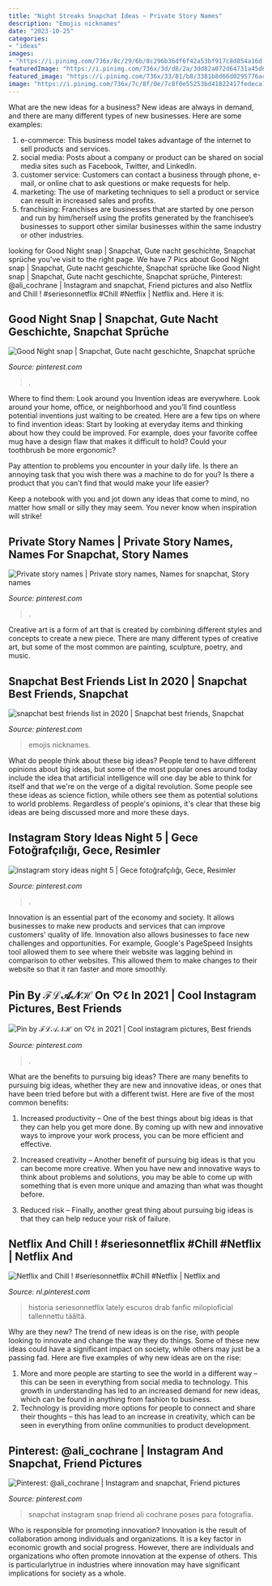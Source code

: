 ```yaml
---
title: "Night Streaks Snapchat Ideas ~ Private Story Names"
description: "Emojis nicknames"
date: "2023-10-25"
categories:
- "ideas"
images:
- "https://i.pinimg.com/736x/8c/29/6b/8c296b36df6f42a53bf917c8d854a16d.jpg"
featuredImage: "https://i.pinimg.com/736x/3d/d8/2a/3dd82a072d64731a45d61c0945fb3b8b.jpg"
featured_image: "https://i.pinimg.com/736x/33/81/b8/3381b8d66d0295776ac5a6b891adc4b1.jpg"
image: "https://i.pinimg.com/736x/7c/8f/0e/7c8f0e55253bd41822417fedeca1e5d1.jpg"
---
```



What are the new ideas for a business?
New ideas are always in demand, and there are many different types of new businesses. Here are some examples: 
1. e-commerce: This business model takes advantage of the internet to sell products and services. 
2. social media: Posts about a company or product can be shared on social media sites such as Facebook, Twitter, and LinkedIn. 
3. customer service: Customers can contact a business through phone, e-mail, or online chat to ask questions or make requests for help. 
4. marketing: The use of marketing techniques to sell a product or service can result in increased sales and profits. 
5. franchising: Franchises are businesses that are started by one person and run by him/herself using the profits generated by the franchisee’s businesses to support other similar businesses within the same industry or other industries.

	

		
looking for Good Night snap | Snapchat, Gute nacht geschichte, Snapchat sprüche you've visit to the right page. We have 7 Pics about Good Night snap | Snapchat, Gute nacht geschichte, Snapchat sprüche like Good Night snap | Snapchat, Gute nacht geschichte, Snapchat sprüche, Pinterest: @ali_cochrane | Instagram and snapchat, Friend pictures and also Netflix and Chill ! #seriesonnetflix #Chill #Netflix | Netflix and. Here it is:
		
    
## Good Night Snap | Snapchat, Gute Nacht Geschichte, Snapchat Sprüche

<img loading=lazy src="https://i.pinimg.com/736x/8c/29/6b/8c296b36df6f42a53bf917c8d854a16d.jpg" onerror="this.onerror=null;this.src='https://tse2.mm.bing.net/th?id=OIP.Rq1mirA_cssLsnM7pVz68wHaNL&amp;pid=15.1';" alt="Good Night snap | Snapchat, Gute nacht geschichte, Snapchat sprüche">

_Source: pinterest.com_

>. 

	

Where to find them: Look around you
Invention ideas are everywhere. Look around your home, office, or neighborhood and you’ll find countless potential inventions just waiting to be created. Here are a few tips on where to find invention ideas:
Start by looking at everyday items and thinking about how they could be improved. For example, does your favorite coffee mug have a design flaw that makes it difficult to hold? Could your toothbrush be more ergonomic?

Pay attention to problems you encounter in your daily life. Is there an annoying task that you wish there was a machine to do for you? Is there a product that you can’t find that would make your life easier?

Keep a notebook with you and jot down any ideas that come to mind, no matter how small or silly they may seem. You never know when inspiration will strike!

    
## Private Story Names | Private Story Names, Names For Snapchat, Story Names

<img loading=lazy src="https://i.pinimg.com/736x/7c/8f/0e/7c8f0e55253bd41822417fedeca1e5d1.jpg" onerror="this.onerror=null;this.src='https://tse2.mm.bing.net/th?id=OIP.UnuDX9R2f_bEsZXd6jRyswHaNL&amp;pid=15.1';" alt="Private story names | Private story names, Names for snapchat, Story names">

_Source: pinterest.com_

>. 

	

Creative art is a form of art that is created by combining different styles and concepts to create a new piece. There are many different types of creative art, but some of the most common are painting, sculpture, poetry, and music.

    
## Snapchat Best Friends List In 2020 | Snapchat Best Friends, Snapchat

<img loading=lazy src="https://i.pinimg.com/736x/33/81/b8/3381b8d66d0295776ac5a6b891adc4b1.jpg" onerror="this.onerror=null;this.src='https://tse1.mm.bing.net/th?id=OIP.EKT0fxtpadBhyyZFOtV7zQHaNK&amp;pid=15.1';" alt="snapchat best friends list in 2020 | Snapchat best friends, Snapchat">

_Source: pinterest.com_

>emojis nicknames. 

	

What do people think about these big ideas?
People tend to have different opinions about big ideas, but some of the most popular ones around today include the idea that artificial intelligence will one day be able to think for itself and that we're on the verge of a digital revolution. Some people see these ideas as science fiction, while others see them as potential solutions to world problems. Regardless of people's opinions, it's clear that these big ideas are being discussed more and more these days.

    
## Instagram Story Ideas Night 5 | Gece Fotoğrafçılığı, Gece, Resimler

<img loading=lazy src="https://i.pinimg.com/736x/3d/d8/2a/3dd82a072d64731a45d61c0945fb3b8b.jpg" onerror="this.onerror=null;this.src='https://tse4.mm.bing.net/th?id=OIP._5Oxi6LY05KZJnXu0E5IuQHaNK&amp;pid=15.1';" alt="instagram story ideas night 5 | Gece fotoğrafçılığı, Gece, Resimler">

_Source: pinterest.com_

>. 

	

Innovation is an essential part of the economy and society. It allows businesses to make new products and services that can improve customers' quality of life. Innovation also allows businesses to face new challenges and opportunities. For example, Google's PageSpeed Insights tool allowed them to see where their website was lagging behind in comparison to other websites. This allowed them to make changes to their website so that it ran faster and more smoothly.

    
## Pin By ℱℒ𝒜𝒩ℋ On ♡٤ In 2021 | Cool Instagram Pictures, Best Friends

<img loading=lazy src="https://i.pinimg.com/736x/11/06/b7/1106b704d56204c7d6b1a265692a9523.jpg" onerror="this.onerror=null;this.src='https://tse2.mm.bing.net/th?id=OIP.cZahN5c_9AOWDWJnf02GKwHaNK&amp;pid=15.1';" alt="Pin by ℱℒ𝒜𝒩ℋ on ♡٤ in 2021 | Cool instagram pictures, Best friends">

_Source: pinterest.com_

>. 

	

What are the benefits to pursuing big ideas?
There are many benefits to pursuing big ideas, whether they are new and innovative ideas, or ones that have been tried before but with a different twist. Here are five of the most common benefits:
1. Increased productivity – One of the best things about big ideas is that they can help you get more done. By coming up with new and innovative ways to improve your work process, you can be more efficient and effective.

2. Increased creativity – Another benefit of pursuing big ideas is that you can become more creative. When you have new and innovative ways to think about problems and solutions, you may be able to come up with something that is even more unique and amazing than what was thought before.

3. Reduced risk – Finally, another great thing about pursuing big ideas is that they can help reduce your risk of failure.

    
## Netflix And Chill ! #seriesonnetflix #Chill #Netflix | Netflix And

<img loading=lazy src="https://i.pinimg.com/originals/ec/21/50/ec2150ac2935bc4d5447f0f4ee4a7a94.jpg" onerror="this.onerror=null;this.src='https://tse3.mm.bing.net/th?id=OIP.BO8U4exp3U8YXI-198yyKQHaLH&amp;pid=15.1';" alt="Netflix and Chill ! #seriesonnetflix #Chill #Netflix | Netflix and">

_Source: nl.pinterest.com_

>historia seriesonnetflix lately escuros drab fanfic milopioficial tallennettu täältä. 

	

Why are they new?
The trend of new ideas is on the rise, with people looking to innovate and change the way they do things. Some of these new ideas could have a significant impact on society, while others may just be a passing fad. Here are five examples of why new ideas are on the rise: 
1) More and more people are starting to see the world in a different way – this can be seen in everything from social media to technology. This growth in understanding has led to an increased demand for new ideas, which can be found in anything from fashion to business. 
2) Technology is providing more options for people to connect and share their thoughts – this has lead to an increase in creativity, which can be seen in everything from online communities to product development.

    
## Pinterest: @ali_cochrane | Instagram And Snapchat, Friend Pictures

<img loading=lazy src="https://i.pinimg.com/originals/ba/1a/4d/ba1a4da8bca5a19d127bc620d9497dcd.jpg" onerror="this.onerror=null;this.src='https://tse2.mm.bing.net/th?id=OIP.F5SpqYXBk6obR-2xs57b7QHaNK&amp;pid=15.1';" alt="Pinterest: @ali_cochrane | Instagram and snapchat, Friend pictures">

_Source: pinterest.com_

>snapchat instagram snap friend ali cochrane poses para fotografía. 

	

Who is responsible for promoting innovation?
Innovation is the result of collaboration among individuals and organizations. It is a key factor in economic growth and social progress. However, there are individuals and organizations who often promote innovation at the expense of others. This is particularlytrue in industries where innovation may have significant implications for society as a whole.

